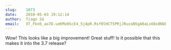 ```yaml
---
slug:    1073
date:    2010-05-03 19:12:14
author:  Tiago Sá
email:   XT_Fkn6_ao7D.ueKMo0ScE4_5j4pR.Rsf0lHCT5PRjJRuzaN5gA0aLs68x8NUEUg==
---
```


Wow! This looks like a big improvement! Great stuff! Is it possible
that this makes it into the 3.7 release?
